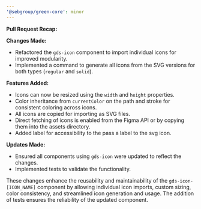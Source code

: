 ```yaml
---
'@sebgroup/green-core': minor
---
```


**Pull Request Recap:**

**Changes Made:**

- Refactored the `gds-icon` component to import individual icons for improved modularity.
- Implemented a command to generate all icons from the SVG versions for both types (`regular` and `solid`).

**Features Added:**

- Icons can now be resized using the `width` and `height` properties.
- Color inheritance from `currentColor` on the path and stroke for consistent coloring across icons.
- All icons are copied for importing as SVG files.
- Direct fetching of icons is enabled from the Figma API or by copying them into the assets directory.
- Added label for accessibility to the pass a label to the svg icon.

**Updates Made:**

- Ensured all components using `gds-icon` were updated to reflect the changes.
- Implemented tests to validate the functionality.

These changes enhance the reusability and maintainability of the `gds-icon-[ICON_NAME]` component by allowing individual icon imports, custom sizing, color consistency, and streamlined icon generation and usage. The addition of tests ensures the reliability of the updated component.
